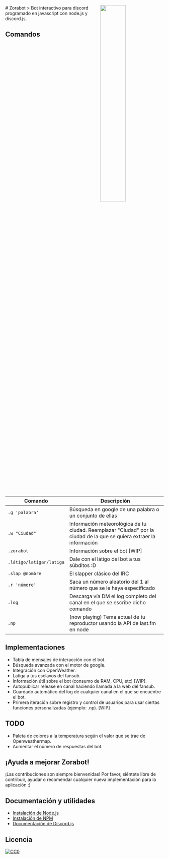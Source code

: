 <img src="https://blog.discordapp.com/content/images/2016/01/masbot.png" align="right" width="40%" />
# Zorabot
> Bot interactivo para discord programado en javascript con node.js y discord.js.

## Comandos

| Comando | Descripción |
|---|---|
| `.g 'palabra'` | Búsqueda en google de una palabra o un conjunto de ellas |
| `.w "Ciudad"` | Información meteorológica de tu ciudad. Reemplazar "Ciudad" por la ciudad de la que se quiera extraer la información |
| `.zorabot` | Información sobre el bot [WIP] |
| `.látigo/latigar/latiga` | Dale con el látigo del bot a tus súbditos :D |
| `.slap @nombre` | El slapper clásico del IRC |
| `.r 'número'` | Saca un número aleatorio del 1 al número que se le haya especificado |
| `.log` | Descarga vía DM el log completo del canal en el que se escribe dicho comando |
| `.np` | (now playing) Tema actual de tu reproductor usando la API de last.fm en node |

## Implementaciones
- Tabla de mensajes de interacción con el bot.
- Búsqueda avanzada con el motor de google.
- Integración con OpenWeather.
- Latiga a tus esclavos del fansub.
- Información útil sobre el bot (consumo de RAM, CPU, etc) [WIP].
- Autopublicar release en canal haciendo llamada a la web del fansub.
- Guardado automático del log de cualquier canal en el que se encuentre el bot.
- Primera iteración sobre registro y control de usuarios para usar ciertas funciones personalizadas (ejemplo: .np). [WIP]

## TODO
- Paleta de colores a la temperatura según el valor que se trae de Openweathermap.
- Aumentar el número de respuestas del bot.

## ¡Ayuda a mejorar Zorabot!
¡Las contribuciones son siempre bienvenidas!
Por favor, siéntete libre de contribuir, ayudar o recomendar cualquier nueva implementación para la aplicación :)

## Documentación y utilidades
- [Instalación de Node.js](https://nodejs.org/en/)
- [Instalación de NPM](https://www.npmjs.com/)
- [Documentación de Discord.js](https://discord.js.org/#/docs/main/10.0.1/general/welcome)


## Licencia
[![CC0](https://www.gnu.org/graphics/gplv3-127x51.png)](https://www.gnu.org/licenses/quick-guide-gplv3.html)
